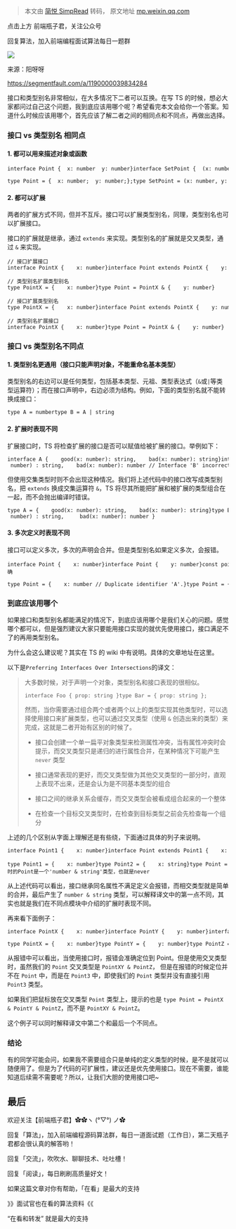 > 本文由 [简悦 SimpRead](http://ksria.com/simpread/) 转码， 原文地址 [mp.weixin.qq.com](https://mp.weixin.qq.com/s/GX1tHLKVljcLbq8a3HyQtw)

点击上方 前端瓶子君，关注公众号  

回复算法，加入前端编程面试算法每日一题群

![](https://mmbiz.qpic.cn/mmbiz_jpg/pfCCZhlbMQTfNQuBJ6hczD0R1UzTA7Sw8AZxe9mxIRMEAev3lVrlApsiczSQz6BMUAZkRqKe9GhC3tibbhEqxu6g/640?wx_fmt=jpeg)

来源：阳呀呀

https://segmentfault.com/a/1190000039834284

接口和类型别名非常相似，在大多情况下二者可以互换。在写 TS 的时候，想必大家都问过自己这个问题，我到底应该用哪个呢？希望看完本文会给你一个答案。知道什么时候应该用哪个，首先应该了解二者之间的相同点和不同点，再做出选择。

### 接口 vs 类型别名 相同点

#### 1. 都可以用来描述对象或函数

```
interface Point {  x: number  y: number}interface SetPoint {  (x: number, y: number): void;}
```

```
type Point = {  x: number;  y: number;};type SetPoint = (x: number, y: number) => void;
```

#### 2. 都可以扩展

两者的扩展方式不同，但并不互斥。接口可以扩展类型别名，同理，类型别名也可以扩展接口。

接口的扩展就是继承，通过 `extends` 来实现。类型别名的扩展就是交叉类型，通过 `&` 来实现。

```
// 接口扩展接口interface PointX {    x: number}interface Point extends PointX {    y: number}
```

```
// 类型别名扩展类型别名type PointX = {    x: number}type Point = PointX & {    y: number}
```

```
// 接口扩展类型别名type PointX = {    x: number}interface Point extends PointX {    y: number}
```

```
// 类型别名扩展接口interface PointX {    x: number}type Point = PointX & {    y: number}
```

### 接口 vs 类型别名不同点

#### 1. 类型别名更通用（接口只能声明对象，不能重命名基本类型）

类型别名的右边可以是任何类型，包括基本类型、元祖、类型表达式（`&`或`|`等类型运算符）；而在接口声明中，右边必须为结构。例如，下面的类型别名就不能转换成接口：

```
type A = numbertype B = A | string
```

#### 2. 扩展时表现不同

扩展接口时，TS 将检查扩展的接口是否可以赋值给被扩展的接口。举例如下：

```
interface A {    good(x: number): string,    bad(x: number): string}interface B extends A {    good(x: string | number) : string,    bad(x: number): number // Interface 'B' incorrectly extends interface 'A'.                           // Types of property 'bad' are incompatible.                           // Type '(x: number) => number' is not assignable to type '(x: number) => string'.                           // Type 'number' is not assignable to type 'string'.}
```

但使用交集类型时则不会出现这种情况。我们将上述代码中的接口改写成类型别名，把 `extends` 换成交集运算符 `&`，TS 将尽其所能把扩展和被扩展的类型组合在一起，而不会抛出编译时错误。

```
type A = {    good(x: number): string,    bad(x: number): string}type B = A & {     good(x: string | number) : string,     bad(x: number): number }
```

#### 3. 多次定义时表现不同

接口可以定义多次，多次的声明会合并。但是类型别名如果定义多次，会报错。

```
interface Point {    x: number}interface Point {    y: number}const point: Point = {x:1} // Property 'y' is missing in type '{ x: number; }' but required in type 'Point'.const point: Point = {x:1, y:1} // 正确
```

```
type Point = {    x: number // Duplicate identifier 'A'.}type Point = {    y: number // Duplicate identifier 'A'.}
```

### 到底应该用哪个

如果接口和类型别名都能满足的情况下，到底应该用哪个是我们关心的问题。感觉哪个都可以，但是强烈建议大家只要能用接口实现的就优先使用接口，接口满足不了的再用类型别名。

为什么会这么建议呢？其实在 TS 的 wiki 中有说明。具体的文章地址在这里。

以下是`Preferring Interfaces Over Intersections`的译文：

> 大多数时候，对于声明一个对象，类型别名和接口表现的很相似。
> 
> ```
> interface Foo { prop: string }type Bar = { prop: string };
> ```
> 
> 然而，当你需要通过组合两个或者两个以上的类型实现其他类型时，可以选择使用接口来扩展类型，也可以通过交叉类型（使用 `&` 创造出来的类型）来完成，这就是二者开始有区别的时候了。
> 
> *   接口会创建一个单一扁平对象类型来检测属性冲突，当有属性冲突时会提示，而交叉类型只是递归的进行属性合并，在某种情况下可能产生 `never` 类型
>     
> *   接口通常表现的更好，而交叉类型做为其他交叉类型的一部分时，直观上表现不出来，还是会认为是不同基本类型的组合
>     
> *   接口之间的继承关系会缓存，而交叉类型会被看成组合起来的一个整体
>     
> *   在检查一个目标交叉类型时，在检查到目标类型之前会先检查每一个组分
>     

上述的几个区别从字面上理解还是有些绕，下面通过具体的列子来说明。

```
interface Point1 {    x: number}interface Point extends Point1 {    x: string // Interface 'Point' incorrectly extends interface 'Point1'.              // Types of property 'x' are incompatible.              // Type 'string' is not assignable to type 'number'.}
```

```
type Point1 = {    x: number}type Point2 = {    x: string}type Point = Point1 & Point2 // 这时的Point是一个'number & string'类型，也就是never
```

从上述代码可以看出，接口继承同名属性不满足定义会报错，而相交类型就是简单的合并，最后产生了 `number & string` 类型，可以解释译文中的第一点不同，其实也就是我们在不同点模块中介绍的扩展时表现不同。

再来看下面例子：

```
interface PointX {    x: number}interface PointY {    y: number}interface PointZ {    z: number}interface PointXY extends PointX, PointY {}interface Point extends PointXY, PointZ {   }const point: Point = {x: 1, y: 1} // Property 'z' is missing in type '{ x: number; y: number; }' but required in type 'Point'
```

```
type PointX = {    x: number}type PointY = {    y: number}type PointZ = {    z: number}type PointXY = PointX & PointYtype Point = PointXY & PointZconst point: Point = {x: 1, y: 1} // Type '{ x: number; y: number; }' is not assignable to type 'Point'.                                  // Property 'z' is missing in type '{ x: number; y: number; }' but required in type 'Point3'.
```

从报错中可以看出，当使用接口时，报错会准确定位到 Point。但是使用交叉类型时，虽然我们的 `Point` 交叉类型是 `PointXY & PointZ`， 但是在报错的时候定位并不在 `Point` 中，而是在 `Point3` 中，即使我们的 `Point` 类型并没有直接引用 `Point3` 类型。

如果我们把鼠标放在交叉类型 `Point` 类型上，提示的也是 `type Point = PointX & PointY & PointZ`，而不是 `PointXY & PointZ`。

这个例子可以同时解释译文中第二个和最后一个不同点。

### 结论

有的同学可能会问，如果我不需要组合只是单纯的定义类型的时候，是不是就可以随便用了。但是为了代码的可扩展性，建议还是优先使用接口。现在不需要，谁能知道后续需不需要呢？所以，让我们大胆的使用接口吧~

最后
--

欢迎关注【前端瓶子君】✿✿ヽ (°▽°) ノ✿  

回复「算法」，加入前端编程源码算法群，每日一道面试题（工作日），第二天瓶子君都会很认真的解答哟！  

回复「交流」，吹吹水、聊聊技术、吐吐槽！

回复「阅读」，每日刷刷高质量好文！

如果这篇文章对你有帮助，「在看」是最大的支持  

》》面试官也在看的算法资料《《  

“在看和转发” 就是最大的支持